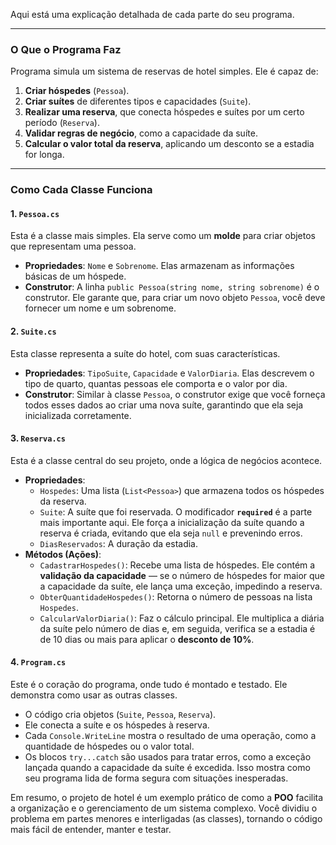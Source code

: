

Aqui está uma explicação detalhada de cada parte do seu programa.

---

### O Que o Programa Faz

Programa simula um sistema de reservas de hotel simples. Ele é capaz de:

1.  **Criar hóspedes** (`Pessoa`).
2.  **Criar suítes** de diferentes tipos e capacidades (`Suite`).
3.  **Realizar uma reserva**, que conecta hóspedes e suítes por um certo período (`Reserva`).
4.  **Validar regras de negócio**, como a capacidade da suíte.
5.  **Calcular o valor total da reserva**, aplicando um desconto se a estadia for longa.

---

### Como Cada Classe Funciona

#### 1. `Pessoa.cs`
Esta é a classe mais simples. Ela serve como um **molde** para criar objetos que representam uma pessoa.

-   **Propriedades**: `Nome` e `Sobrenome`. Elas armazenam as informações básicas de um hóspede.
-   **Construtor**: A linha `public Pessoa(string nome, string sobrenome)` é o construtor. Ele garante que, para criar um novo objeto `Pessoa`, você deve fornecer um nome e um sobrenome.

#### 2. `Suite.cs`
Esta classe representa a suíte do hotel, com suas características.

-   **Propriedades**: `TipoSuite`, `Capacidade` e `ValorDiaria`. Elas descrevem o tipo de quarto, quantas pessoas ele comporta e o valor por dia.
-   **Construtor**: Similar à classe `Pessoa`, o construtor exige que você forneça todos esses dados ao criar uma nova suíte, garantindo que ela seja inicializada corretamente.

#### 3. `Reserva.cs`
Esta é a classe central do seu projeto, onde a lógica de negócios acontece.

-   **Propriedades**:
    -   `Hospedes`: Uma lista (`List<Pessoa>`) que armazena todos os hóspedes da reserva.
    -   `Suite`: A suíte que foi reservada. O modificador **`required`** é a parte mais importante aqui. Ele força a inicialização da suíte quando a reserva é criada, evitando que ela seja `null` e prevenindo erros.
    -   `DiasReservados`: A duração da estadia.
-   **Métodos (Ações)**:
    -   `CadastrarHospedes()`: Recebe uma lista de hóspedes. Ele contém a **validação da capacidade** — se o número de hóspedes for maior que a capacidade da suíte, ele lança uma exceção, impedindo a reserva.
    -   `ObterQuantidadeHospedes()`: Retorna o número de pessoas na lista `Hospedes`.
    -   `CalcularValorDiaria()`: Faz o cálculo principal. Ele multiplica a diária da suíte pelo número de dias e, em seguida, verifica se a estadia é de 10 dias ou mais para aplicar o **desconto de 10%**.

#### 4. `Program.cs`
Este é o coração do programa, onde tudo é montado e testado. Ele demonstra como usar as outras classes.

-   O código cria objetos (`Suite`, `Pessoa`, `Reserva`).
-   Ele conecta a suíte e os hóspedes à reserva.
-   Cada `Console.WriteLine` mostra o resultado de uma operação, como a quantidade de hóspedes ou o valor total.
-   Os blocos `try...catch` são usados para tratar erros, como a exceção lançada quando a capacidade da suíte é excedida. Isso mostra como seu programa lida de forma segura com situações inesperadas.

Em resumo, o projeto de hotel é um exemplo prático de como a **POO** facilita a organização e o gerenciamento de um sistema complexo. Você dividiu o problema em partes menores e interligadas (as classes), tornando o código mais fácil de entender, manter e testar.